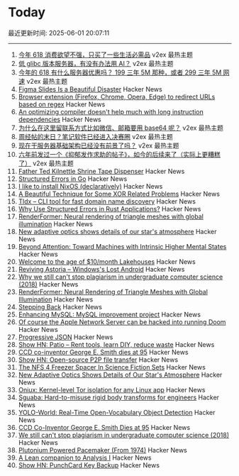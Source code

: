 # Today

最近更新时间: 2025-06-01 20:07:11

--- 
1. [今年 618 消费欲望不强，只买了一些生活必需品](https://www.v2ex.com/t/1135708) v2ex 最热主题
2. [低 glibc 版本服务器，有没有办法用 AI？](https://www.v2ex.com/t/1135699) v2ex 最热主题
3. [今年的 618 有什么服务器优惠吗？ 199 三年 5M 那种，或者 299 三年 5M 网速](https://www.v2ex.com/t/1135682) v2ex 最热主题
4. [Figma Slides Is a Beautiful Disaster](https://allenpike.com/2025/figma-slides-beautiful-disaster) Hacker News
5. [Browser extension (Firefox, Chrome, Opera, Edge) to redirect URLs based on regex](https://github.com/einaregilsson/Redirector) Hacker News
6. [An optimizing compiler doesn't help much with long instruction dependencies](https://johnnysswlab.com/an-optimizing-compiler-doesnt-help-much-with-long-instruction-dependencies/) Hacker News
7. [为什么在这里留联系方式比如微信、邮箱要用 base64 呢？](https://www.v2ex.com/t/1135678) v2ex 最热主题
8. [周经帖的末日？笔记软件已经进入决赛圈](https://www.v2ex.com/t/1135671) v2ex 最热主题
9. [现在干服务器基础架构已经没有前景了吗？](https://www.v2ex.com/t/1135668) v2ex 最热主题
10. [六年前发过一个《抑郁发作求助的帖子》，如今的后续来了（实际上更糟糕了）](https://www.v2ex.com/t/1135663) v2ex 最热主题
11. [Father Ted Kilnettle Shrine Tape Dispenser](https://stephencoyle.net/kilnettle) Hacker News
12. [Structured Errors in Go](https://southcla.ws/structured-errors-in-go) Hacker News
13. [I like to install NixOS (declaratively)](https://michael.stapelberg.ch/posts/2025-06-01-nixos-installation-declarative/) Hacker News
14. [A Beautiful Technique for Some XOR Related Problems](https://codeforces.com/blog/entry/68953) Hacker News
15. [Tldx – CLI tool for fast domain name discovery](https://github.com/brandonyoungdev/tldx) Hacker News
16. [Why Use Structured Errors in Rust Applications?](https://home.expurple.me/posts/why-use-structured-errors-in-rust-applications/) Hacker News
17. [RenderFormer: Neural rendering of triangle meshes with global illumination](https://microsoft.github.io/renderformer/) Hacker News
18. [New adaptive optics shows details of our star's atmosphere](https://nso.edu/press-release/new-adaptive-optics-shows-stunning-details-of-our-stars-atmosphere/) Hacker News
19. [Beyond Attention: Toward Machines with Intrinsic Higher Mental States](https://arxiv.org/abs/2505.06257) Hacker News
20. [Welcome to the age of $10/month Lakehouses](https://tobilg.com/the-age-of-10-dollar-a-month-lakehouses) Hacker News
21. [Reviving Astoria – Windows's Lost Android](https://trungnt2910.com/astoria-windows-android/) Hacker News
22. [Why we still can't stop plagiarism in undergraduate computer science (2018)](https://kevinchen.co/blog/cant-stop-plagiarism-in-computer-science/) Hacker News
23. [RenderFormer: Neural Rendering of Triangle Meshes with Global Illumination](https://microsoft.github.io/renderformer/) Hacker News
24. [Stepping Back](https://rjp.io/blog/2025-05-31-stepping-back) Hacker News
25. [Enhancing MySQL: MySQL improvement project](https://github.com/enhancedformysql/enhancedformysql) Hacker News
26. [Of course the Apple Network Server can be hacked into running Doom](http://oldvcr.blogspot.com/2025/05/harpoom-of-course-apple-network-server.html) Hacker News
27. [Progressive JSON](https://overreacted.io/progressive-json/) Hacker News
28. [Show HN: Patio – Rent tools, learn DIY, reduce waste](https://patio.so) Hacker News
29. [CCD co-inventor George E. Smith dies at 95](https://www.nytimes.com/2025/05/30/science/george-e-smith-dead.html) Hacker News
30. [Show HN: Open-source P2P file transfer](https://github.com/nihaocami/berb) Hacker News
31. [The NFS 4 Freezer Spacer In Science Fiction Sets](https://kolektiva.social/@beka_valentine/114600567753999701) Hacker News
32. [New Adaptive Optics Shows Details of Our Star's Atmosphere](https://nso.edu/press-release/new-adaptive-optics-shows-stunning-details-of-our-stars-atmosphere/) Hacker News
33. [Oniux: Kernel-level Tor isolation for any Linux app](https://blog.torproject.org/introducing-oniux-tor-isolation-using-linux-namespaces/) Hacker News
34. [Sguaba: Hard-to-misuse rigid body transforms for engineers](https://blog.helsing.ai/sguaba-hard-to-misuse-rigid-body-transforms-for-engineers-with-other-things-to-worry-about-than-aeaa45af9e0d) Hacker News
35. [YOLO-World: Real-Time Open-Vocabulary Object Detection](https://arxiv.org/abs/2401.17270) Hacker News
36. [CCD Co-Inventor George E. Smith Dies at 95](https://www.universitycube.net/news/ccd-co-inventor-george-e-smith-passes-away-95-05-31-2025--74189653-c0e2-489c-86c7-71d852a5200b) Hacker News
37. [We still can't stop plagiarism in undergraduate computer science (2018)](https://kevinchen.co/blog/cant-stop-plagiarism-in-computer-science/) Hacker News
38. [Plutonium Powered Pacemaker (From 1974)](https://www.orau.org/health-physics-museum/collection/miscellaneous/pacemaker.html) Hacker News
39. [A Lean companion to Analysis I](https://terrytao.wordpress.com/2025/05/31/a-lean-companion-to-analysis-i/) Hacker News
40. [Show HN: PunchCard Key Backup](https://github.com/volution/punchcard-key-backup) Hacker News
